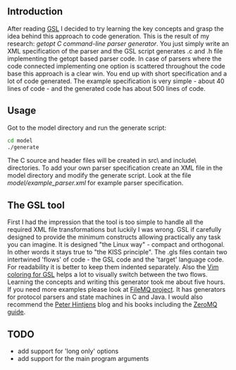 Introduction
------------

After reading [GSL](https://github.com/imatix/gsl) I decided to try learning the key concepts and grasp the idea behind this approach to code generation. This is the result of my research: *getopt C command-line parser generator*.
You just simply write an XML specification of the parser and the GSL script generates .c and .h file implementing the getopt based parser code. In case of parsers where the code connected implementing one option is scattered throughout the code base this approach is a clear win. You end up with short specification and a lot of code generated. The example specification is very simple - about 40 lines of code - and the generated code has about 500 lines of code.

Usage
-----
Got to the model directory and run the generate script:

```sh
cd model
./generate
```

The C source and header files will be created in src\ and include\ directories.
To add your own parser specification create an XML file in the model directory and modify the generate script. Look at the file *model/example_parser.xml* for example parser specification.

The GSL tool
------------

First I had the impression that the tool is too simple to handle all the required XML file transformations but luckily I was wrong. GSL if carefully designed to provide the minimum constructs allowing practically any task you can imagine. It is designed "the Linux way" - compact and orthogonal. In other words it stays true to "the KISS principle". The .gls files contain two intertwined 'flows' of code - the GSL code and the 'target' language code. For readability it is better to keep them indented separately. Also the [Vim coloring for GSL](http://www.vim.org/scripts/script.php?script_id=1605) helps a lot to visually switch between the two flows. Learning the concepts and writing this generator took me about five hours. If you need more examples please look at [FileMQ project](https://github.com/zeromq/filemq). It has generators for protocol parsers and state machines in C and Java. I would also recommend the [Peter Hintjens](http://hintjens.com/) blog and his books including the [ZeroMQ guide](http://zguide.zeromq.org/page:all).

TODO
----

- add support for 'long only' options
- add support for the main program arguments

